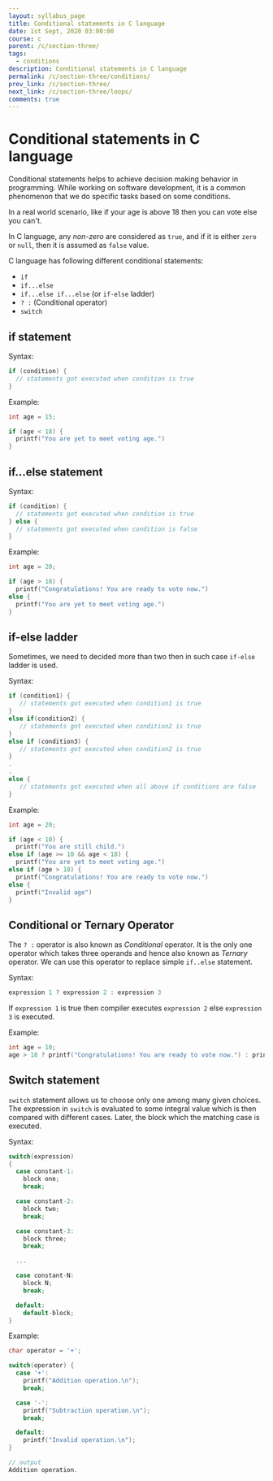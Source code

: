 ```yaml
---
layout: syllabus_page
title: Conditional statements in C language
date: 1st Sept, 2020 03:00:00
course: c
parent: /c/section-three/
tags:
  - conditions
description: Conditional statements in C language
permalink: /c/section-three/conditions/
prev_link: /c/section-three/
next_link: /c/section-three/loops/
comments: true
---
```


# Conditional statements in C language

Conditional statements helps to achieve decision making behavior in programming. While working on software development,
it is a common phenomenon that we do specific tasks based on some conditions.

In a real world scenario, like if your age is above 18 then you can vote else you can't.

In C language, any _non-zero_ are considered as `true`, and if it is either `zero` or `null`, then it is assumed as `false` value.

C language has following different conditional statements:

- `if`
- `if...else`
- `if...else if...else` (or `if-else` ladder)
- `? :` (Conditional operator)
- `switch`

## if statement

Syntax:

```c
if (condition) {
  // statements got executed when condition is true
}
```

Example:

```c
int age = 15;

if (age < 18) {
  printf("You are yet to meet voting age.")
}
```

## if...else statement

Syntax:

```c
if (condition) {
  // statements got executed when condition is true
} else {
  // statements got executed when condition is false
}
```

Example:

```c
int age = 20;

if (age > 18) {
  printf("Congratulations! You are ready to vote now.")
else {
  printf("You are yet to meet voting age.")
}
```

## if-else ladder

Sometimes, we need to decided more than two then in such case `if-else` ladder is used.

Syntax:

```c
if (condition1) {
   // statements got executed when condition1 is true
}
else if(condition2) {
   // statements got executed when condition2 is true
}
else if (condition3) {
   // statements got executed when condition2 is true
}
.
.
else {
   // statements got executed when all above if conditions are false
}
```

Example:

```c
int age = 20;

if (age < 10) {
  printf("You are still child.")
else if (age >= 10 && age < 18) {
  printf("You are yet to meet voting age.")
else if (age > 18) {
  printf("Congratulations! You are ready to vote now.")
else {
  printf("Invalid age")
}
```

## Conditional or Ternary Operator

The `? :` operator is also known as _Conditional_ operator. It is the only one operator which takes three operands and hence also known as _Ternary_ operator. We can use this operator to replace simple `if..else` statement.

Syntax:

```c
expression 1 ? expression 2 : expression 3
```

If `expression 1` is true then compiler executes `expression 2` else `expression 3` is executed.

Example:

```c
int age = 10;
age > 18 ? printf("Congratulations! You are ready to vote now.") : printf("You are yet to meet voting age.");
```

## Switch statement

`switch` statement allows us to choose only one among many given choices. The expression in `switch` is evaluated to some integral value which is then compared with different cases. Later, the block which the matching case is executed.

Syntax:

```c
switch(expression)
{
  case constant-1:
    block one;
    break;

  case constant-2:
    block two;
    break;

  case constant-3:
    block three;
    break;

  ...

  case constant-N:
    block N;
    break;

  default:
    default-block;
}
```

Example:

```c
char operator = '+';

switch(operator) {
  case '+':
    printf("Addition operation.\n");
    break;

  case '-':
    printf("Subtraction operation.\n");
    break;

  default:
    printf("Invalid operation.\n");
}

// output
Addition operation.
```

